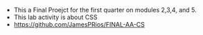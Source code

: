 - This a Final Proejct for the first quarter on modules 2,3,4, and 5.
- This lab activity is about CSS
- https://github.com/JamesPRios/FINAL-AA-CS
